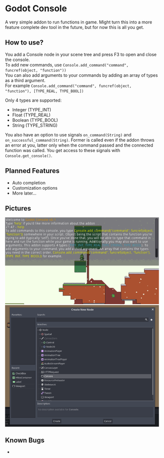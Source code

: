# Godot Console
A very simple addon to run functions in game. Might turn this into a more feature complete dev tool in the future, but for now this is all you get.

## How to use?
You add a Console node in your scene tree and press F3 to open and close the console.  
To add new commands, use ```Console.add_command("command", funcref(object, "function"))```  
You can also add arguments to your commands by adding an array of types as a third argument.  
For example ```Console.add_command("command", funcref(object, "function"), [TYPE_REAL, TYPE_BOOL])```  
  
Only 4 types are supported:
- Integer (TYPE_INT)
- Float (TYPE_REAL)
- Boolean (TYPE_BOOL)
- String (TYPE_STRING)
  
You also have an option to use signals ```on_command(String)``` and ```on_successful_command(String)```. Former is called even if the addon throws an error at you, latter only when the command passed and the connected function was called. You get access to these signals with ```Console.get_console()```.

## Planned Features
- Auto completion
- Customization options
- More later...

## Pictures
![](https://github.com/Gepsu/godot-console/blob/master/72889b9c05890e9d483f7b424bd1811f.png)
![](https://github.com/Gepsu/godot-console/blob/master/19715eed8943f5ac8d3173806d14920b.png)

## Known Bugs
- 
